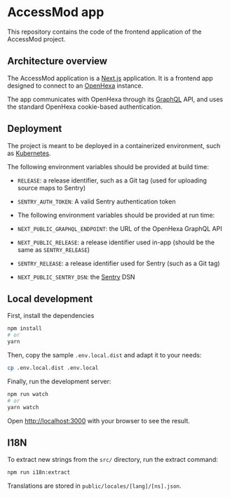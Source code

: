 # AccessMod app

This repository contains the code of the frontend application of the AccessMod project.

## Architecture overview

The AccessMod application is a [Next.js](https://nextjs.org/) application. It is a frontend app designed to connect
to an [OpenHexa](https://github.com/BLSQ/openhexa-app) instance.

The app communicates with OpenHexa through its [GraphQL](https://graphql.org/) API, and uses the standard OpenHexa
cookie-based authentication.

## Deployment

The project is meant to be deployed in a containerized environment, such as [Kubernetes](https://kubernetes.io/).

The following environment variables should be provided at build time:

- `RELEASE`: a release identifier, such as a Git tag (used for uploading source maps to Sentry)
- `SENTRY_AUTH_TOKEN`: A valid Sentry authentication token
- The following environment variables should be provided at run time:

- `NEXT_PUBLIC_GRAPHQL_ENDPOINT`: the URL of the OpenHexa GraphQL API
- `NEXT_PUBLIC_RELEASE`: a release identifier used in-app (should be the same as `SENTRY_RELEASE`)
- `SENTRY_RELEASE`: a release identifier used for Sentry (such as a Git tag)
- `NEXT_PUBLIC_SENTRY_DSN`: the [Sentry](https://sentry.io/) DSN

## Local development

First, install the dependencies

```bash
npm install
# or
yarn
```

Then, copy the sample `.env.local.dist` and adapt it to your needs:

```bash
cp .env.local.dist .env.local
```

Finally, run the development server:

```bash
npm run watch
# or
yarn watch
```

Open [http://localhost:3000](http://localhost:3000) with your browser to see the result.

## I18N

To extract new strings from the `src/` directory, run the extract command:

```bash
npm run i18n:extract
```

Translations are stored in `public/locales/[lang]/[ns].json`.
